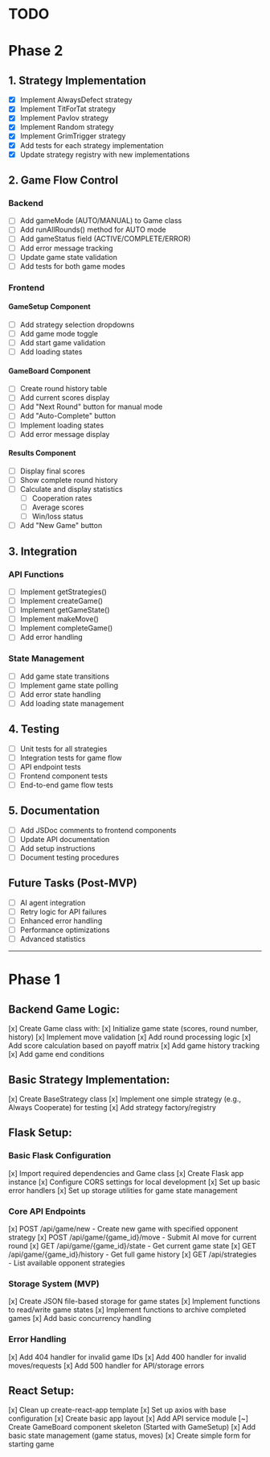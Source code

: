 # TODO

# Phase 2
## 1. Strategy Implementation
- [x] Implement AlwaysDefect strategy
- [x] Implement TitForTat strategy
- [x] Implement Pavlov strategy
- [x] Implement Random strategy
- [x] Implement GrimTrigger strategy
- [x] Add tests for each strategy implementation
- [x] Update strategy registry with new implementations

## 2. Game Flow Control
### Backend
- [ ] Add gameMode (AUTO/MANUAL) to Game class
- [ ] Add runAllRounds() method for AUTO mode
- [ ] Add gameStatus field (ACTIVE/COMPLETE/ERROR)
- [ ] Add error message tracking
- [ ] Update game state validation
- [ ] Add tests for both game modes

### Frontend
#### GameSetup Component
- [ ] Add strategy selection dropdowns
- [ ] Add game mode toggle
- [ ] Add start game validation
- [ ] Add loading states

#### GameBoard Component
- [ ] Create round history table
- [ ] Add current scores display
- [ ] Add "Next Round" button for manual mode
- [ ] Add "Auto-Complete" button
- [ ] Implement loading states
- [ ] Add error message display

#### Results Component
- [ ] Display final scores
- [ ] Show complete round history
- [ ] Calculate and display statistics
  - [ ] Cooperation rates
  - [ ] Average scores
  - [ ] Win/loss status
- [ ] Add "New Game" button

## 3. Integration
### API Functions
- [ ] Implement getStrategies()
- [ ] Implement createGame()
- [ ] Implement getGameState()
- [ ] Implement makeMove()
- [ ] Implement completeGame()
- [ ] Add error handling

### State Management
- [ ] Add game state transitions
- [ ] Implement game state polling
- [ ] Add error state handling
- [ ] Add loading state management

## 4. Testing
- [ ] Unit tests for all strategies
- [ ] Integration tests for game flow
- [ ] API endpoint tests
- [ ] Frontend component tests
- [ ] End-to-end game flow tests

## 5. Documentation
- [ ] Add JSDoc comments to frontend components
- [ ] Update API documentation
- [ ] Add setup instructions
- [ ] Document testing procedures

## Future Tasks (Post-MVP)
- [ ] AI agent integration
- [ ] Retry logic for API failures
- [ ] Enhanced error handling
- [ ] Performance optimizations
- [ ] Advanced statistics

---
# Phase 1
## Backend Game Logic:
[x] Create Game class with:
    [x] Initialize game state (scores, round number, history)
    [x] Implement move validation
    [x] Add round processing logic
    [x] Add score calculation based on payoff matrix
    [x] Add game history tracking
    [x] Add game end conditions

## Basic Strategy Implementation:
[x] Create BaseStrategy class
[x] Implement one simple strategy (e.g., Always Cooperate) for testing
[x] Add strategy factory/registry

## Flask Setup:
### Basic Flask Configuration
 [x] Import required dependencies and Game class
 [x] Create Flask app instance
 [x] Configure CORS settings for local development
 [x] Set up basic error handlers
 [x] Set up storage utilities for game state management
### Core API Endpoints
 [x] POST /api/game/new - Create new game with specified opponent strategy
 [x] POST /api/game/{game_id}/move - Submit AI move for current round
 [x] GET /api/game/{game_id}/state - Get current game state
 [x] GET /api/game/{game_id}/history - Get full game history
 [x] GET /api/strategies - List available opponent strategies
### Storage System (MVP)
 [x] Create JSON file-based storage for game states
 [x] Implement functions to read/write game states
 [x] Implement functions to archive completed games
 [x] Add basic concurrency handling
### Error Handling
 [x] Add 404 handler for invalid game IDs
 [x] Add 400 handler for invalid moves/requests
 [x] Add 500 handler for API/storage errors


## React Setup:
[x] Clean up create-react-app template
[x] Set up axios with base configuration
[x] Create basic app layout
[x] Add API service module
[~] Create GameBoard component skeleton (Started with GameSetup)
[x] Add basic state management (game status, moves)
[x] Create simple form for starting game
